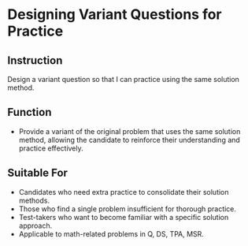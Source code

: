 # Designing Variant Questions for Practice

## Instruction
Design a variant question so that I can practice using the same solution method.

## Function
- Provide a variant of the original problem that uses the same solution method, allowing the candidate to reinforce their understanding and practice effectively.

## Suitable For
- Candidates who need extra practice to consolidate their solution methods.
- Those who find a single problem insufficient for thorough practice.
- Test-takers who want to become familiar with a specific solution approach.
- Applicable to math-related problems in Q, DS, TPA, MSR.

